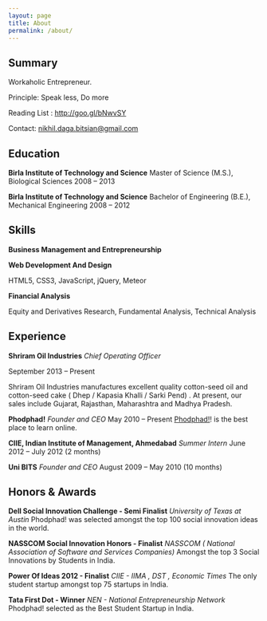 ```yaml
---
layout: page
title: About
permalink: /about/
---
```


Summary
-----

Workaholic Entrepreneur.

Principle: Speak less, Do more

Reading List : http://goo.gl/bNwvSY

Contact: nikhil.daga.bitsian@gmail.com



Education
---------
**Birla Institute of Technology and Science**
Master of Science (M.S.),  Biological Sciences
2008 – 2013


**Birla Institute of Technology and Science**
Bachelor of Engineering (B.E.), Mechanical Engineering
2008 – 2012



Skills
------
**Business Management and Entrepreneurship**


**Web Development And Design** 

HTML5, CSS3, JavaScript, jQuery, Meteor

**Financial Analysis**

Equity and Derivatives Research, Fundamental Analysis, Technical Analysis 


Experience
----------

**Shriram Oil Industries**
*Chief Operating Officer*

September 2013 – Present

Shriram Oil Industries manufactures excellent quality cotton-seed oil and cotton-seed cake ( Dhep / Kapasia Khalli / Sarki Pend) . At present, our sales include Gujarat, Rajasthan, Maharashtra and Madhya Pradesh.

**Phodphad!**
*Founder and CEO*
May 2010 – Present 
[Phodphad!](http://phodphad.com/)! is the best place to learn online.

**CIIE, Indian Institute of Management, Ahmedabad**
*Summer Intern*
June 2012 – July 2012 (2 months)

**Uni BITS**
*Founder and CEO*
August 2009 – May 2010 (10 months)



Honors & Awards
---------------

**Dell Social Innovation Challenge - Semi Finalist**
*University of Texas at Austin*
Phodphad! was selected amongst the top 100 social innovation ideas in the world.

**NASSCOM Social Innovation Honors - Finalist**
*NASSCOM ( National Association of Software and Services Companies)*
Amongst the top 3 Social Innovations by Students in India.

**Power Of Ideas 2012 - Finalist**
*CIIE - IIMA , DST , Economic Times*
The only student startup amongst top 75 startups in India.

**Tata First Dot - Winner**
*NEN - National Entrepreneurship Network*
Phodphad! selected as the Best Student Startup in India.
